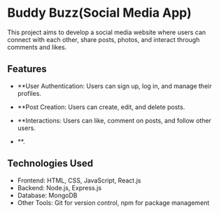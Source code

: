# Buddy Buzz(Social Media App)

This project aims to develop a social media website where users can connect with each other, share posts, photos, and interact through comments and likes.

## Features

- **User Authentication: Users can sign up, log in, and manage their profiles.

- **Post Creation: Users can create, edit, and delete posts.

- **Interactions: Users can like, comment on posts, and follow other users.

- **.

## Technologies Used

- Frontend: HTML, CSS, JavaScript, React.js
- Backend: Node.js, Express.js
- Database: MongoDB
- Other Tools: Git for version control, npm for package management
  





